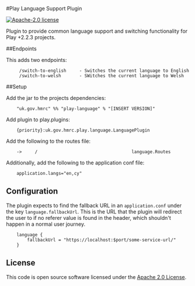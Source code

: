 #Play Language Support Plugin

[![Apache-2.0 license](http://img.shields.io/badge/license-Apache-brightgreen.svg)](http://www.apache.org/licenses/LICENSE-2.0.html)

<!--[![Build Status](https://travis-ci.org/hmrc/play-language-support.svg)](https://travis-ci.org/hmrc/play-language-support) [ ![Download](https://api.bintray.com/packages/hmrc/releases/play-language-support/images/download.svg) ](https://bintray.com/hmrc/releases/play-language-support/_latestVersion)
-->

Plugin to provide common language support and switching functionality for Play +2.2.3 projects.

##Endpoints

This adds two endpoints:

```
     /switch-to-english     - Switches the current language to English
	 /switch-to-welsh 		- SWitches the current language to Welsh
```

##Setup

Add the jar to the projects dependencies:

```
    "uk.gov.hmrc" %% "play-language" % "[INSERT VERSION]"
```

Add plugin to play.plugins:

```
    {priority}:uk.gov.hmrc.play.language.LanguagePlugin
```

Add the following to the routes file:

```
    ->     /                                    language.Routes
```

Additionally, add the following to the application conf file:

```
    application.langs="en,cy"
```

## Configuration

The plugin expects to find the fallback URL in an `application.conf` under the key `language.fallbackUrl`. This is the URL that the plugin will redirect the user to if no referer value is found in the header, which shouldn't happen in a normal user journey.

```
    language {
    	fallbackUrl = "https://localhost:$port/some-service-url/"
    }
```

## License ##
 
This code is open source software licensed under the [Apache 2.0 License]("http://www.apache.org/licenses/LICENSE-2.0.html").